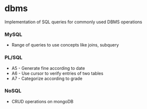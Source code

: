 # dbms
Implementation of SQL queries for commonly used DBMS operations

### MySQL
  - Range of queries to use concepts like joins, subquery
  
### PL/SQL 
  - A5 - Generate fine according to date
  - A6 - Use cursor to verify entries of two tables
  - A7 - Categorize according to grade
  
### NoSQL
  - CRUD operations on mongoDB
